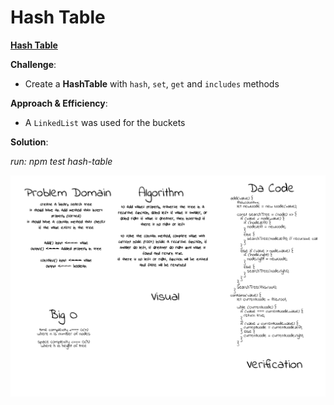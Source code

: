 # Hash Table

[**Hash Table**](./hash-table.js)

**Challenge**:
  - Create a **HashTable** with `hash`, `set`, `get` and `includes` methods

**Approach & Efficiency**: 
  - A `LinkedList` was used for the buckets 

**Solution**:

*run: npm test hash-table*

![stacksAndQueues img](../../assets/tree.png)